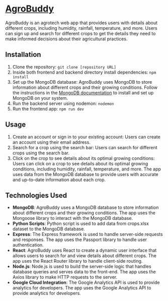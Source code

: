 # [AgroBuddy](https://agrobuddy.netlify.app)

AgroBuddy is an agrotech web app that provides users with details about different crops, including humidity, rainfall, temperature, and more. Users can sign up and search for different crops to get the details they need to make informed decisions about their agricultural practices.

## Installation

1. Clone the repository: `git clone [repository URL]`
2. Inside both frontend and backend directory install dependencies: `npm install`
3. Set up the MongoDB database: AgroBuddy uses MongoDB to store information about different crops and their growing conditions. Follow the instructions in the [MongoDB documentation](https://docs.mongodb.com/manual/installation/) to install and set up MongoDB on your system.
4. Run the backend server using nodemon: `nodemon`
5. Run the frontend app: `npm run dev`

## Usage

1. Create an account or sign in to your existing account: Users can create an account using their email address.
2. Search for a crop using the search bar: Users can search for different crops using the search bar.
3. Click on the crop to see details about its optimal growing conditions: Users can click on a crop to see details about its optimal growing conditions, including humidity, rainfall, temperature, and more. The app uses data from the MongoDB database to provide users with accurate and up-to-date information about each crop.

## Technologies Used

- <strong>MongoDB</strong>: AgroBuddy uses a MongoDB database to store information about different crops and their growing conditions. The app uses the Mongoose library to interact with the MongoDB database.
- <strong>Python Scripts</strong>: Python script is used to add data from crops.xlsx dataset to the MongoDB database.
- <strong>Express</strong>: The Express framework is used to handle server-side requests and responses. The app uses the Passport library to handle user authentication.
- <strong>React</strong>: AgroBuddy uses React to create a dynamic user interface that allows users to search for and view details about different crops. The app uses the React Router library to handle client-side routing.
- <strong>Node.js</strong>: Node.js is used to build the server-side logic that handles database queries and serves data to the front-end. The app uses the Axios library to make HTTP requests to the server.
- <strong>Google Cloud Integration</strong>: The Google Analytics API is used to provide analytics for developers. The app uses the Google Analytics API to provide analytics for developers.
<!-- 
## Contributors

- [Insert your name and contact information]

## Acknowledgments

- [Insert acknowledgments for any resources, tutorials, or inspiration you used to build your app] -->
